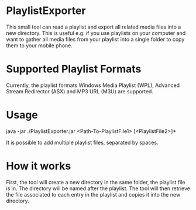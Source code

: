# PlaylistExporter
This small tool can read a playlist and export all related media files into a new directory. This is useful e.g. if you use playlists on your computer and want to gather all media files from your playlist into a single folder to copy them to your mobile phone.

# Supported Playlist Formats
Currently, the playlist formats Windows Media Playlist (WPL), Advanced Stream Redirector (ASX) and MP3 URL (M3U) are supported.

# Usage
java -jar ./PlaylistExporter.jar &lt;Path-To-PlaylistFile1&gt; [&lt;PlaylistFile2&gt;]*

It is possible to add multiple playlist files, separated by spaces.

# How it works
First, the tool will create a new directory in the same folder, the playlist file is in. The directory will be named after the playlist. 
The tool will then retrieve the file associated to each entry in the playlist and copies it into the new directory.
